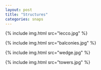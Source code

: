 ```yaml
---
layout: post
title: "Structures"
categories: snaps
---
```


{% include img.html src="lecco.jpg" %}

{% include img.html src="balconies.jpg" %}

{% include img.html src="wedge.jpg" %}

{% include img.html src="towers.jpg" %}